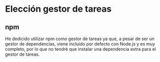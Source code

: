 # Elección gestor de tareas
## npm
He dedicido utilizar npm como gestor de tareas ya que, a pesar de ser un gestor de dependencias,
viene incluido por defecto con Node.js y es muy completo, por lo que no tendré que instalar una dependencia extra para el gestor de tareas.
